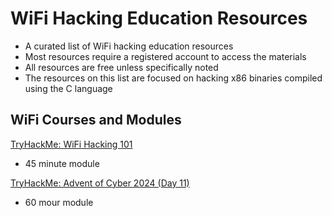 # WiFi Hacking Education Resources
* A curated list of WiFi hacking education resources
* Most resources require a registered account to access the materials
* All resources are free unless specifically noted
* The resources on this list are focused on hacking x86 binaries compiled using the C language
## WiFi Courses and Modules
[TryHackMe: WiFi Hacking 101](https://tryhackme.com/room/wifihacking101)
* 45 minute module

[TryHackMe: Advent of Cyber 2024 (Day 11)](https://tryhackme.com/room/adventofcyber2024)
* 60 mour module
